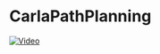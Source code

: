 # CarlaPathPlanning

[![Video](https://img.youtube.com/watch?v=OiCYOhngpHg/0.jpg)](https://www.youtube.com/watch?v=OiCYOhngpHg "Live implementation")
